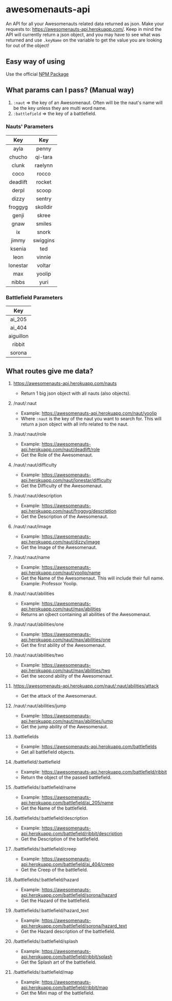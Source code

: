 # awesomenauts-api
An API for all your Awesomenauts related data returned as json. Make your requests to: https://awesomenauts-api.herokuapp.com/. Keep in mind the API will currently return a json object, and you may have to see what was returned and use `.keyName` on the variable to get the value you are looking for out of the object!

## Easy way of using
Use the official [NPM Package](https://www.npmjs.com/package/awesomenauts-api-lib)

## What params can I pass? (Manual way)

1. `:naut` => the key of an Awesomenaut. Often will be the naut's name will be the key unless they are multi word name.
2. `:battlefield` => the key of a battlefield.

### Nauts' Parameters

| Key | Key |
|:---:|:---:|
| ayla | penny |
| chucho | qi-tara |
| clunk | raelynn |
| coco | rocco |
| deadlift | rocket |
| derpl | scoop |
| dizzy | sentry |
| froggyg | skolldir |
| genji | skree |
| gnaw | smiles |
| ix | snork |
| jimmy | swiggins |
| ksenia | ted |
| leon | vinnie |
| lonestar | voltar |
| max | yoolip |
| nibbs | yuri |

### Battlefield Parameters

| Key |
|:---:|
| ai_205 |
| ai_404 |
| aiguillon |
| ribbit |
| sorona |

## What routes give me data?

1. https://awesomenauts-api.herokuapp.com/nauts
    - Return 1 big json object with all nauts (also objects).

2. /naut/:naut
    - Example: https://awesomenauts-api.herokuapp.com/naut/yoolip
    - Where `:naut` is the key of the naut you want to search for. This will return a json object with all info related to the naut.

3. /naut/:naut/role
    - Example: https://awesomenauts-api.herokuapp.com/naut/deadlift/role
    - Get the Role of the Awesomenaut.

3. /naut/:naut/difficulty
    - Example: https://awesomenauts-api.herokuapp.com/naut/lonestar/difficulty
    - Get the Difficulty of the Awesomenaut.

4. /naut/:naut/description
    - Example: https://awesomenauts-api.herokuapp.com/naut/froggyg/description
    - Get the Description of the Awesomenaut.

5. /naut/:naut/image
    - Example: https://awesomenauts-api.herokuapp.com/naut/dizzy/image
    - Get the Image of the Awesomenaut.

6. /naut/:naut/name
    - Example: https://awesomenauts-api.herokuapp.com/naut/yoolip/name
    - Get the Name of the Awesomenaut. This will include their full name. Example: Professor Yoolip.

7. /naut/:naut/abilities
    - Example: https://awesomenauts-api.herokuapp.com/naut/max/abilities
    - Returns an ojbect containing all abilities of the Awesomenaut.

8. /naut/:naut/abilities/one
    - Example: https://awesomenauts-api.herokuapp.com/naut/max/abilities/one
    - Get the first ability of the Awesomenaut.

9. /naut/:naut/abilities/two
    - Example: https://awesomenauts-api.herokuapp.com/naut/max/abilities/two
    - Get the second ability of the Awesomenaut.

10. https://awesomenauts-api.herokuapp.com/naut/:naut/abilities/attack
    - Get the attack of the Awesomenaut.

11. /naut/:naut/abilities/jump
    - Example: https://awesomenauts-api.herokuapp.com/naut/max/abilities/jump
    - Get the jump ability of the Awesomenaut.

12. /battlefields
    - Example: https://awesomenauts-api.herokuapp.com/battlefields
    - Get all battlefield objects.

13. /battlefield/:battlefield
    - Example: https://awesomenauts-api.herokuapp.com/battlefield/ribbit
    - Return the object of the passed battlefield.

14. /battlefields/:battlefield/name
    - Example: https://awesomenauts-api.herokuapp.com/battlefield/ai_205/name
    - Get the Name of the battlefield.

15. /battlefields/:battlefield/description
    - Example: https://awesomenauts-api.herokuapp.com/battlefield/ribbit/description
    - Get the Description of the battlefield.

16. /battlefields/:battlefield/creep
    - Example: https://awesomenauts-api.herokuapp.com/battlefield/ai_404/creep
    - Get the Creep of the battlefield.

17. /battlefields/:battlefield/hazard
    - Example: https://awesomenauts-api.herokuapp.com/battlefield/sorona/hazard
    - Get the Hazard of the battlefield.

18. /battlefields/:battlefield/hazard_text
    - Example: https://awesomenauts-api.herokuapp.com/battlefield/sorona/hazard_text
    - Get the Hazard description of the battlefield.

19. /battlefields/:battlefield/splash
    - Example: https://awesomenauts-api.herokuapp.com/battlefield/ribbit/splash
    - Get the Splash art of the battlefield.

20. /battlefields/:battlefield/map
    - Example: https://awesomenauts-api.herokuapp.com/battlefield/ribbit/map
    - Get the Mini map of the battlefield.
